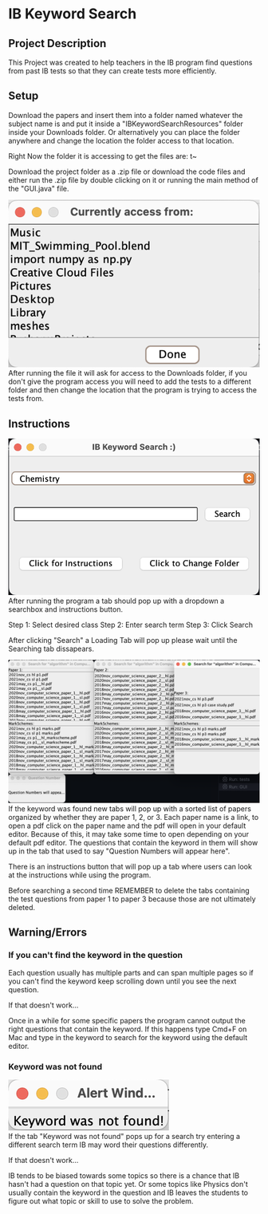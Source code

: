 # IB Keyword Search

## Project Description
This Project was created to help teachers in the IB program find questions from past IB tests so that they can create tests more efficiently. 

## Setup
Download the papers and insert them into a folder named whatever the subject name is and put it inside a "IBKeywordSearchResources" folder inside your Downloads folder. Or alternatively you can place the folder anywhere and change the location the folder access to that location.

Right Now the folder it is accessing to get the files are: t~

Download the project folder as a .zip file or download the code files and either run the .zip file by double clicking on it or running the main method of the "GUI.java" file. 

![Screenshot of change folders tab](/img/changeFolder.png)<br>
After running the file it will ask for access to the Downloads folder, if you don't give the program access you will need to add the tests to a different folder and then change the location that the program is trying to access the tests from.

## Instructions
![Screenshot of main tab](/img/mainGUI.png)<br>
After running the program a tab should pop up with a dropdown a searchbox and instructions button.

Step 1: Select desired class
Step 2: Enter search term
Step 3: Click Search

After clicking "Search" a Loading Tab will pop up please wait until the Searching tab dissapears.

![Screenshot of new tabs](/img/tests.png)<br>
If the keyword was found new tabs will pop up with a sorted list of papers organized by whether they are paper 1, 2, or 3. 
Each paper name is a link, to open a pdf click on the paper name and the pdf will open in your default editor. Because of this, it may take some time to open depending on your default pdf editor. The questions that contain the keyword in them will show up in the tab that used to say "Question Numbers will appear here".

There is an instructions button that will pop up a tab where users can look at the instructions while using the program.

Before searching a second time REMEMBER to delete the tabs containing the test questions from paper 1 to paper 3 because those are not ultimately deleted.

## Warning/Errors
### If you can't find the keyword in the question
Each question usually has multiple parts and can span multiple pages so if you can't find the keyword keep scrolling down until you see the next question.

If that doesn't work...

Once in a while for some specific papers the program cannot output the right questions that contain the keyword. If this happens type Cmd+F on Mac and type in the keyword to search for the keyword using the default editor.

### Keyword was not found
![Screenshot of "Keyword was not found" alert window](/img/alertWindow.png)<br>
If the tab "Keyword was not found" pops up for a search try entering a different search term IB may word their questions differently.

If that doesn't work...

IB tends to be biased towards some topics so there is a chance that IB hasn't had a question on that topic yet. Or some topics like Physics don't usually contain the keyword in the question and IB leaves the students to figure out what topic or skill to use to solve the problem. 